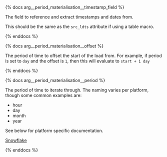 {% docs arg__period_materialisation__timestamp_field %}

The field to reference and extract timestamps and dates from. 

This should be the same as the `src_ldts` attribute if using a table macro.

{% enddocs %}


{% docs arg__period_materialisation__offset %}

The period of time to offset the start of the load from. For example, if period is set to `day` and the offset is `1`, then
this will evaluate to `start + 1 day`

{% enddocs %}


{% docs arg__period_materialisation__period %}

The period of time to iterate through. The naming varies per platform, though some common examples are:

- hour
- day
- month
- year

See below for platform specific documentation.

[Snowflake](https://docs.snowflake.com/en/sql-reference/functions-date-time.html#supported-date-and-time-parts)

{% enddocs %}